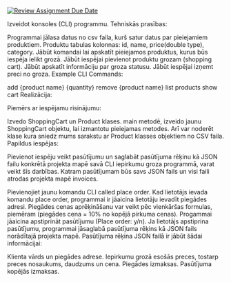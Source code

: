 [![Review Assignment Due Date](https://classroom.github.com/assets/deadline-readme-button-24ddc0f5d75046c5622901739e7c5dd533143b0c8e959d652212380cedb1ea36.svg)](https://classroom.github.com/a/Hm1GQmHH)

Izveidot konsoles (CLI) programmu. Tehniskās prasības:

Programmai jālasa datus no csv faila, kurš satur datus par pieiejamiem produktiem. Produktu tabulas kolonnas: id, name, price(double type), category.
Jābūt komandai lai apskatīt pieiejamos produktus, kurus būs iespēja ielikt grozā.
Jābūt iespējai pievienot produktu grozam (shopping cart).
Jābūt apskatīt informāciju par groza statusu.
Jābūt iespējai izņemt preci no groza.
Example CLI Commands:

add {product name} {quantity}
remove {product name}
list products
show cart
Realizācija:

Piemērs ar iespējamu risinājumu:

Izvedo ShoppingCart un Product klases.
main metodē, izveido jaunu ShoppingCart objektu, lai izmantotu pieiejamas metodes.
Arī var noderēt klase kura sniedz mums sarakstu ar Product klasses objektiem no CSV faila.
Papildus iespējas:

Pievienot iespēju veikt pasūtījumu un saglabāt pasūtījuma rēķinu kā JSON failu konkrētā projekta mapē savā CLI iepirkumu groza programmā, varat veikt šīs darbības. Katram pasūtījumam būs savs JSON fails un visi faili atrodas projekta mapē invoices.

Pievienojiet jaunu komandu CLI called place order.
Kad lietotājs ievada komandu place order, programmai ir jāaicina lietotāju ievadīt piegādes adresi.
Piegādes cenas aprēķināšanu var veikt pēc vienkāršas formulas, piemēram (piegādes cena = 10% no kopējā pirkuma cenas). 
Progammai jāaicina apstiprināt pasūtījumu (Place order: y/n).
Ja lietotājs apstiprina pasūtījumu, programmai jāsaglabā pasūtījuma rēķins kā JSON fails norādītajā projekta mapē.
Pasūtījuma rēķina JSON failā ir jābūt šādai informācijai:

Klienta vārds un piegādes adrese.
Iepirkumu grozā esošās preces, tostarp preces nosaukums, daudzums un cena.
Piegādes izmaksas.
Pasūtījuma kopējās izmaksas.